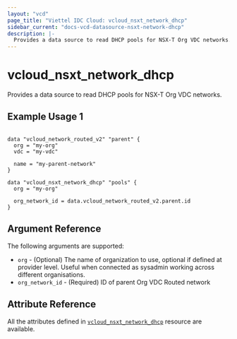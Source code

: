 ```yaml
---
layout: "vcd"
page_title: "Viettel IDC Cloud: vcloud_nsxt_network_dhcp"
sidebar_current: "docs-vcd-datasource-nsxt-network-dhcp"
description: |-
  Provides a data source to read DHCP pools for NSX-T Org VDC networks.
---
```


# vcloud\_nsxt\_network\_dhcp

Provides a data source to read DHCP pools for NSX-T Org VDC networks.

## Example Usage 1

```hcl

data "vcloud_network_routed_v2" "parent" {
  org = "my-org"
  vdc = "my-vdc"

  name = "my-parent-network"
}

data "vcloud_nsxt_network_dhcp" "pools" {
  org = "my-org"

  org_network_id = data.vcloud_network_routed_v2.parent.id
}
```

## Argument Reference

The following arguments are supported:

* `org` - (Optional) The name of organization to use, optional if defined at provider level. Useful
  when connected as sysadmin working across different organisations.
* `org_network_id` - (Required) ID of parent Org VDC Routed network

## Attribute Reference

All the attributes defined in [`vcloud_nsxt_network_dhcp`](/providers/terraform-viettelidc/vcloud/latest/docs/resources/nsxt_network_dhcp)
resource are available.
